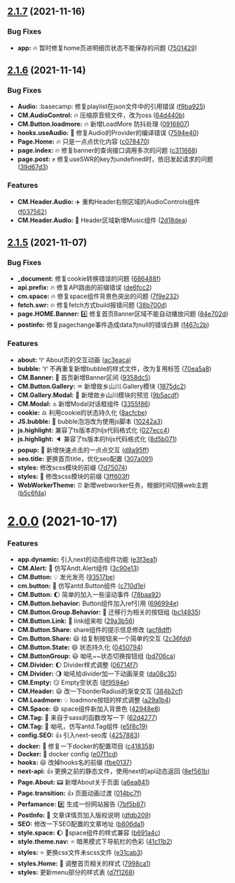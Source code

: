 ## [2.1.7](https://git.zhlh6.cn/stack-wuh/wuh.site/compare/v2.1.6...v2.1.7) (2021-11-16)


### Bug Fixes

* **app:** :fire: 暂时修复home页进明细页状态不能保存的问题 ([7501429](https://git.zhlh6.cn/stack-wuh/wuh.site/commits/75014298f906a71c44a2cbcff357f92679d95668))



## [2.1.6](https://git.zhlh6.cn/stack-wuh/wuh.site/compare/v2.1.5...v2.1.6) (2021-11-14)


### Bug Fixes

* **Audio:** :basecamp: 修复playlist在json文件中的引用错误 ([f9ba925](https://git.zhlh6.cn/stack-wuh/wuh.site/commits/f9ba925138e0a5adfb774fb36916e09a87cdc4a1))
* **CM.AudioControl:** :fire: 压缩原音频文件，改为oss ([64d440b](https://git.zhlh6.cn/stack-wuh/wuh.site/commits/64d440b6adc9b0f7ede6a8fa575b1325391de19e))
* **CM.Button.loadmore:** :fire: 新增LoadMore 防抖处理 ([0916807](https://git.zhlh6.cn/stack-wuh/wuh.site/commits/09168078e20981ff2ad4b0bf46f81443efa2e29d))
* **hooks.useAudio:** :musical_note: 修复Audio的Provider的编译错误 ([7594e40](https://git.zhlh6.cn/stack-wuh/wuh.site/commits/7594e407626c9f667be273ea5dae7d91f2cbdf50))
* **Page.Home:** :fire: 只是一点点优化内容 ([c078470](https://git.zhlh6.cn/stack-wuh/wuh.site/commits/c0784702f6e9f2976f9121d7c91e2760bb54e0aa))
* **page.index:** :fire: 修复banner的查询接口调用多次的问题 ([c311668](https://git.zhlh6.cn/stack-wuh/wuh.site/commits/c3116684998686016b7a1530ce35be37233e2f36))
* **page.post:** :fist: 修复useSWR的key为undefined时，依旧发起请求的问题 ([39d67d3](https://git.zhlh6.cn/stack-wuh/wuh.site/commits/39d67d39cfc58105635f97d720f1c2516959f04e))


### Features

* **CM.Header.Audio:** :airplane: 重构Header右侧区域的AudioControls组件 ([f037562](https://git.zhlh6.cn/stack-wuh/wuh.site/commits/f037562206e57e7395bfee74cd38cfb425353815))
* **CM.Header.Audio:** :musical_note: Header区域新增Music组件 ([2d18dea](https://git.zhlh6.cn/stack-wuh/wuh.site/commits/2d18dea12a8bba5266cd6b2f09b2af4d7e3a00b0))



## [2.1.5](https://git.zhlh6.cn/stack-wuh/wuh.site/compare/v2.0.0...v2.1.5) (2021-11-07)


### Bug Fixes

* **_document:** 修复cookie转换错误的问题 ([686488f](https://git.zhlh6.cn/stack-wuh/wuh.site/commits/686488f6e483b37d74ee58d81075c0613137cd46))
* **api.prefix:** :fire: 修复API路由的前缀错误 ([de6fcc2](https://git.zhlh6.cn/stack-wuh/wuh.site/commits/de6fcc2012a9a688a3ab5f20b42dbb6de922a096))
* **cm.space:** :fire: 修复space组件背景色突出的问题 ([7f9e232](https://git.zhlh6.cn/stack-wuh/wuh.site/commits/7f9e2329b4ea6027c9ffc6424c6e1128bd1d5790))
* **fetch.swr:** :fire: 修复fetch方式build报错问题 ([38b700d](https://git.zhlh6.cn/stack-wuh/wuh.site/commits/38b700d27bc1ed6b20ccd7052dcf19e8b648d54b))
* **page.HOME.Banner:** :four: 修复首页Banner区域不能自动播放问题 ([84e702d](https://git.zhlh6.cn/stack-wuh/wuh.site/commits/84e702dec92c0cd0a2479a28620fe31c687b3862))
* **postinfo:** 修复pagechange事件造成data为null的错误白屏 ([f467c2b](https://git.zhlh6.cn/stack-wuh/wuh.site/commits/f467c2bcae200bdfd7d66768004718e674f47176))


### Features

* **about:** :aries: About页的交互动画 ([ac3eaca](https://git.zhlh6.cn/stack-wuh/wuh.site/commits/ac3eacaefd4f943bf1ddd79713cb699b862c1231))
* **bubble:** :aries: 不再重复新增bubble的样式文件，改为复用标签 ([70ea5a8](https://git.zhlh6.cn/stack-wuh/wuh.site/commits/70ea5a8b4f3cc171984021bd743f0e953e015034))
* **CM.Banner:** :helicopter:  首页新增Banner区间 ([9358dc5](https://git.zhlh6.cn/stack-wuh/wuh.site/commits/9358dc59a1df628abd114eae3a133bfbe8d9eeb6))
* **CM.Button.Gallery:** :aquarius: 新增故乡山川.Gallery模块 ([1875dc2](https://git.zhlh6.cn/stack-wuh/wuh.site/commits/1875dc2e405aacc2653a184a56666e1af9a9fde8))
* **CM.Gallery.Modal:** :bow: 新增故乡山川模块的预览 ([9b5acdf](https://git.zhlh6.cn/stack-wuh/wuh.site/commits/9b5acdfed8a105663e952f456b36d5f57b0034f7))
* **CM.Modal:** :top: 新增Modal对话框组件 ([3355f86](https://git.zhlh6.cn/stack-wuh/wuh.site/commits/3355f86e02b07061a209fd6daa606e13906a2534))
* **cookie:** :libra: 利用cookie的状态持久化 ([8acfcbe](https://git.zhlh6.cn/stack-wuh/wuh.site/commits/8acfcbeea55711645b19f2cd92b6d13a5cc39248))
* **JS.bubble:** :sheep: bubble泡泡改为使用js脚本 ([10242a3](https://git.zhlh6.cn/stack-wuh/wuh.site/commits/10242a325798c86150d75d90572a3cc823c13d0e))
* **js.highlight:**  兼容了ts版本的hljs代码格式化 ([027ecc4](https://git.zhlh6.cn/stack-wuh/wuh.site/commits/027ecc449789d21184e8eb10a6df58d98d8904a2))
* **js.highlight:** :speaker: 兼容了ts版本的hljs代码格式化 ([8d5b071](https://git.zhlh6.cn/stack-wuh/wuh.site/commits/8d5b0712e0a39de81836bc1d924f446f0f782c4c))
* **popup:** :clap: 新增快速点击的一点点交互 ([d8a95ff](https://git.zhlh6.cn/stack-wuh/wuh.site/commits/d8a95ff4a4f77f4aa23ee268a10d79b9f2f13766))
* **seo.title:** 更换首页title，优化seo配置 ([307a091](https://git.zhlh6.cn/stack-wuh/wuh.site/commits/307a091323cb6bac12b2397dcdce4da48bebd1a2))
* **styles:**  修改scss模块的前缀 ([7d75074](https://git.zhlh6.cn/stack-wuh/wuh.site/commits/7d7507448e0495392885f357aac5e3f3967db623))
* **styles:** :speak_no_evil: 修改scss模块的前缀 ([3ff603f](https://git.zhlh6.cn/stack-wuh/wuh.site/commits/3ff603fbbe504a1debd4a77d111f6fccf2c1e004))
* **WebWorkerTheme:** :alarm_clock: 新增webworker任务，根据时间切换web主题 ([b5c6fda](https://git.zhlh6.cn/stack-wuh/wuh.site/commits/b5c6fda20fbb8664b00d7c2a71a83d66b9356491))



# [2.0.0](https://github.com/stack-wuh/wuh.site/compare/v1.6.3...v2.0.0) (2021-10-17)


### Features

* **app.dynamic:** 引入next的动态组件功能 ([e3f3ea1](https://github.com/stack-wuh/wuh.site/commit/e3f3ea1c49f786f6217fc3c8626bf51f99b9d493))
* **CM.Alert:** :postal_horn: 仿写Andt.Alert组件 ([3c90e13](https://github.com/stack-wuh/wuh.site/commit/3c90e1341f7d0afe1c803a76939c326aa7f332b6))
* **CM.Button:** :bulb: 发光发亮 ([93517be](https://github.com/stack-wuh/wuh.site/commit/93517beadae1f48320479afd7a66671dd1811b3e))
* **cm.button:** :busstop: 仿写antd.Button组件 ([c710d1e](https://github.com/stack-wuh/wuh.site/commit/c710d1e673df7530e910eb970c65e843c69ebd87))
* **CM.Button:** :moon: 简单的加入一些滚动事件 ([78baa92](https://github.com/stack-wuh/wuh.site/commit/78baa923fdc4ff5198cc7ed3f812afa48c69f212))
* **CM.Button.behavior:** Button组件加入ref引用 ([696994e](https://github.com/stack-wuh/wuh.site/commit/696994e7dd57a7f556cc20de0b196777f1919745))
* **CM.Button.Group.Behavior:** :station: 迁移行为相关的按钮组 ([bc14835](https://github.com/stack-wuh/wuh.site/commit/bc14835633014753d4779daee9fc42731e874417))
* **CM.Button.Link:** :link: link组来啦 ([29a3b56](https://github.com/stack-wuh/wuh.site/commit/29a3b56ec121b0080554ad1c33d536c95edca04b))
* **CM.Button.Share:**  share组件的提示信息修改 ([acf8dff](https://github.com/stack-wuh/wuh.site/commit/acf8dff073a997ed855949fdd4b2cba69fdc024a))
* **Cm.Button.Share:** :smiley: 给复制按钮来一个简单的交互 ([2c36fdd](https://github.com/stack-wuh/wuh.site/commit/2c36fddb14d523e468fc2cf1d01d909866cd88b4))
* **CM.Button.State:** :smile:  状态持久化 ([0450794](https://github.com/stack-wuh/wuh.site/commit/04507947a747e191746a264f8d4d8d09dbde7998))
* **CM.ButtonGroup:** :smiley: 呦吼~~状态切换按钮组 ([bd706ca](https://github.com/stack-wuh/wuh.site/commit/bd706cab77b1178e29e10c99106a45beec168271))
* **CM.Divider:** :moon: Divider样式调整 ([06714f7](https://github.com/stack-wuh/wuh.site/commit/06714f7342521b6d57c311dd9bc7cdc6800c5271))
* **CM.Divider:** :waning_gibbous_moon: 呦吼给divider加一下动画渐变 ([da08c35](https://github.com/stack-wuh/wuh.site/commit/da08c3504242f2cf9abc626a7d3ca881119565b9))
* **CM.Empty:** :smirk: Empty空状态 ([8f9594e](https://github.com/stack-wuh/wuh.site/commit/8f9594e7476fd4d815f7f9bf99c2011c2e124191))
* **CM.Header:** :smiley: 改一下borderRadius的渐变交互 ([384b2cf](https://github.com/stack-wuh/wuh.site/commit/384b2cf5e37bf8059d039d214685da5195563e6d))
* **CM.Loadmore:** :bulb: loadmore按钮的样式调整 ([a29a1b4](https://github.com/stack-wuh/wuh.site/commit/a29a1b4f5dccdecdf0db229adbe6fc4eb0652317))
* **CM.Space:** :smile: space组件新加入背景色 ([42948e8](https://github.com/stack-wuh/wuh.site/commit/42948e8d7549f282c219cab5a43a4d8567b37d08))
* **CM.Tag:** :crystal_ball: 来自于sass的函数改写一下 ([62d4277](https://github.com/stack-wuh/wuh.site/commit/62d42771474aa7cdde7d1cbd93f3710559b9bcc9))
* **CM.Tag:** :star2: 呦吼，仿写antd.Tag组件 ([e5f8c19](https://github.com/stack-wuh/wuh.site/commit/e5f8c19f40abba125f17d952e4efb64ab6c2d5e0))
* **config.SEO:** :+1: 引入next-seo库 ([4257883](https://github.com/stack-wuh/wuh.site/commit/42578831b06a48e40d3f2335297568d6e12dd99e))
* **docker:** :100: 修复一下docker的配置项目 ([c418358](https://github.com/stack-wuh/wuh.site/commit/c418358a25139e3897df74bac8d59aae751c2f4b))
* **Docker:** :traffic_light: docker config ([e07f1cd](https://github.com/stack-wuh/wuh.site/commit/e07f1cd9ff816ac9a48407b99ed66793aded2234))
* **hooks:** :smiley: 改掉hooks名的前缀 ([fbe0137](https://github.com/stack-wuh/wuh.site/commit/fbe01378eeba04597d9f6d462b8e7ed485ba1ac6))
* **next-api:** :+1: 更换之前的静态文件，使用next的api动态返回 ([8ef561b](https://github.com/stack-wuh/wuh.site/commit/8ef561bf5b3ac497d8837fd6ea7186612dbaa777))
* **Page.About:** :pager: 新增About关于页面 ([a6ea841](https://github.com/stack-wuh/wuh.site/commit/a6ea841728b2f8d2a597c366bc05cd2153ad35ae))
* **Page.transition:** :+1: 页面动画过渡 ([014bc7f](https://github.com/stack-wuh/wuh.site/commit/014bc7f23e775590875d8b1285ad4fabb4bbe881))
* **Perfamance:** :hash: 生成一份网站报告 ([7bf5b87](https://github.com/stack-wuh/wuh.site/commit/7bf5b870cb88b681657f06fbbce4ea1bb194a614))
* **PostInfo:** :page_facing_up: 文章详情页加入版权说明 ([dfdb209](https://github.com/stack-wuh/wuh.site/commit/dfdb209f2fcd4361d2104c67bb685380c23ae3a4))
* **SEO:** 修改一下SEO配置的文章地址 ([b806da1](https://github.com/stack-wuh/wuh.site/commit/b806da1c53d42051670d6f6cbca59a1a5f5cb81f))
* **style.space:** :moon: 🌝space组件的样式兼容 ([b691a4c](https://github.com/stack-wuh/wuh.site/commit/b691a4cbb3b7bfbb92f4c48f99042ca882e86600))
* **style.theme.nav:** :star: 暗黑模式下导航栏的色彩 ([41c11b2](https://github.com/stack-wuh/wuh.site/commit/41c11b2baaf33f5fe11c0a44fb425404fe840d9e))
* **styles:** :star:  更换css文件未scss文件 ([e31cab3](https://github.com/stack-wuh/wuh.site/commit/e31cab3f39b13ca108224642503a1606550dbd57))
* **styles.Home:** :crescent_moon: 调整首页相关的样式 ([7998ca1](https://github.com/stack-wuh/wuh.site/commit/7998ca10976ecab6dd5fca336987c089646ab7cf))
* **styles:** 更新menu部分的样式表 ([d7f1268](https://github.com/stack-wuh/wuh.site/commit/d7f12680698f3c2a8f2a8d89109fbfc878844f89))



